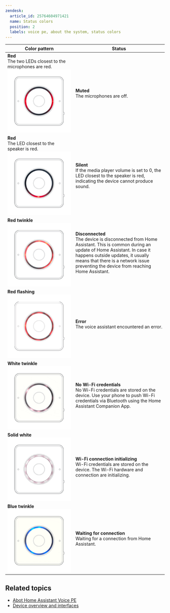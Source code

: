 ```yaml
---
zendesk:
  article_id: 25764604971421
  name: Status colors
  position: 2
  labels: voice pe, about the system, status colors
---
```



| Color pattern | Status |
|---------------|--------|
| **Red**<br>The two LEDs closest to the microphones are red.<br>![Muted](/static/img/voice-pe/status_muted.png) | **Muted**<br>The microphones are off. |
| **Red**<br>The LED closest to the speaker is red.<br>![Silent](/static/img/voice-pe/status_silent.png) | **Silent**<br>If the media player volume is set to 0, the LED closest to the speaker is red, indicating the device cannot produce sound. |
| **Red twinkle**<br>![Disconnected](/static/img/voice-pe/status_red_twinkle.gif) | **Disconnected**<br>The device is disconnected from Home Assistant. This is common during an update of Home Assistant. In case it happens outside updates, it usually means that there is a network issue preventing the device from reaching Home Assistant. |
| **Red flashing**<br>![Error](/static/img/voice-pe/status_red_flashing.png) | **Error**<br>The voice assistant encountered an error. |
| **White twinkle**<br>![No Wi-Fi credentials](/static/img/voice-pe/status_white_twinkle.gif) | **No Wi-Fi credentials**<br>No Wi-Fi credentials are stored on the device. Use your phone to push Wi-Fi credentials via Bluetooth using the Home Assistant Companion App. |
| **Solid white**<br>![Wi-Fi connection initializing](/static/img/voice-pe/status_white.png) | **Wi-Fi connection initializing**<br>Wi-Fi credentials are stored on the device. The Wi-Fi hardware and connection are initializing. |
| **Blue twinkle**<br>![Waiting for connection](/static/img/voice-pe/status_blue.gif) | **Waiting for connection**<br>Waiting for a connection from Home Assistant. |

## Related topics

- [Abot Home Assistant Voice PE](/hc/en-us/articles/25764286546717-About-Home-Assistant-Voice-Preview-Edition)
- [Device overview and interfaces](/hc/en-us/articles/25764488568605-Device-overview)